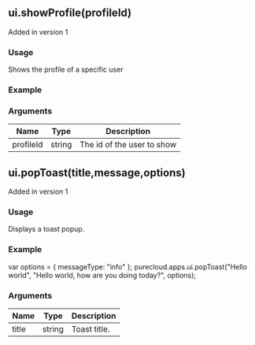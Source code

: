 

## ui.showProfile(profileId)
Added in version 1

### Usage
Shows the profile of a specific user

### Example


### Arguments
| Name | Type | Description |
| ------------- |-------------| -----|
| profileId | string  | The id of the user to show |

## ui.popToast(title,message,options)
Added in version 1

### Usage
Displays a toast popup.

### Example

var options = {
   messageType: &quot;info&quot;
};
purecloud.apps.ui.popToast(&quot;Hello world&quot;, &quot;Hello world, how are you doing today?&quot;, options);


### Arguments
| Name | Type | Description |
| ------------- |-------------| -----|
| title | string  | Toast title. || message | string  | Toast Message. || options | string  | Additonal toast options. || options.messageType | string  | Toast type, valid options are &#x27;error&#x27;, &#x27;info&#x27;, &#x27;success&#x27;. || options.shouldPlaySound | bool  | (default true) When set to true, notification sound will play when toast is displayed. || options.timeout | number  | (default 5) Time in seconds to show the toast. || options.icon | string  | Url of an icon to show in the toast. |

